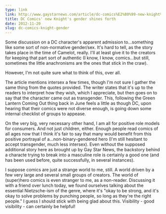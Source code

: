 ```yaml
---
type: link
link: http://www.gaystarnews.com/article/dc-comics%E2%80%99-new-knight%E2%80%99s-gender-shines-forth171112
title: DC Comics' new Knight's gender shines forth
date: 2012-11-20
slug: dc-comics-knight-gender
---
```


Some discussion on a DC character's apparent admission to...something like some sort of non-normative gender/sex.  It's hard to tell, as the story takes place in the time of Camelot, really.  I'll at least give it to the creators for keeping that part sort of authentic (I know, I know, comics...but still, sometimes the little anachronisms are the ones that stick in the craw).

However, I'm not quite sure what to think of this, over all.  

The article mentions intersex a few times, though I'm not sure I gather the same thing from the quotes provided.  The writer states that it's up to the readers to interpret how they wish, which I appreciate, but then goes on to say that the character came out as transgender.  This, following the Green Lantern Coming Out thing back in June feels a little as though DC, upon hearing that their comics were not diverse enough, is going down some internal checklist of groups to appease.

On the very big, very necessary other hand, I am all for positive role models for consumers.  And not just children, either.  Enough people read comics of all ages now that I think it's fair to say that many would benefit from this positive portrayal of a...non-binary-gendered hero (I'm still hesitant to accept transgender, much less intersex).  Even without the supposed additional story here as brought up by Gay Star News, the backstory behind a characte trying to break into a masculine role is certainly a good one (and has been used before, quite successfully, in several instances).

I suppose comics are just a strange world to me, still.  A world driven by a few very large and several small groups of creators.  The world of (super)hero comics is even stranger to me, as a non-reader.  Discussing it with a friend over lunch today, we found ourselves talking about the essential Nietzsche-ism of the genre, where it's "okay to be strong, and it's okay to solve problems by punching people, so long as they're the right people."  I guess I should stick with being glad about this.  Visibility - good visibility - can certainly be helpful!

